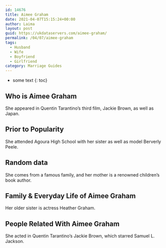 ```yaml
---
id: 14676
title: Aimee Graham
date: 2021-04-07T15:15:24+00:00
author: Laima
layout: post
guid: https://ukdataservers.com/aimee-graham/
permalink: /04/07/aimee-graham
tags:
  - Husband
  - Wife
  - Boyfriend
  - Girlfriend
category: Marriage Guides
---
```


* some text
{: toc}


## Who is Aimee Graham
                  
                  
                  
She appeared in Quentin Tarantino&#8217;s third film, Jackie Brown, as well as Japan.
                  
              
            
              
            
                
                
                
## Prior to Popularity
                  
                  
                  
She attended Agoura High School with her sister as well as model Berverly Peele.
                  
              
            
              
            
                
                
                
## Random data
                  
                  
                  
She comes from a famous family, and her mother is a renowned children&#8217;s book author.
                  
              
            
              
            
                
                
                
## Family & Everyday Life of Aimee Graham
                  
                  
                  
Her older sister is actress Heather Graham.
                  
              
            
              
            
                
                
                
## People Related With Aimee Graham
                  
                  
                  
She acted in Quentin Tarantino&#8217;s Jackie Brown, which starred Samuel L. Jackson.
                  
              
            
              
            
                
              
            
              
              
            
            
              
            
          
          
          